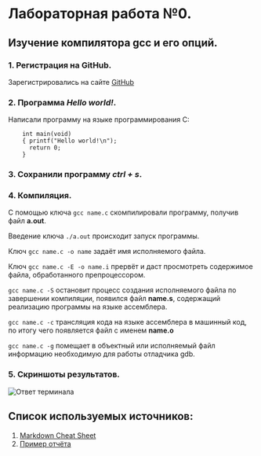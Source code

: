 # Лабораторная работа №0.
 ## Изучение компилятора gcc и его опций. 

### 1. Регистрация на GitHub.

Зарегистрировались на сайте [GitHub](https://github.com/)

### 2. Программа ***Hello world!***.

Написали программу на языке программирования С:

``` #include <stdio.h>
    int main(void)
    { printf("Hello world!\n");
      return 0;
    }
```

### 3. Сохранили программу ***ctrl + s***.

### 4. Компиляция.

С помощью ключа `gcc name.c` скомпилировали программу, получив файл **a.out**.

Введение ключа `./a.out` происходит запуск программы.

Ключ `gcc name.c -o name` задаёт имя исполняемого файла.

Ключ `gcc name.c -E -o name.i` прервёт и даст просмотреть содержимое файла, обработанного препроцессором.

`gcc name.c -S` остановит процесс создания исполняемого файла по завершении компиляции, появился файл **name.s**, содержащий реализацию программы на языке ассемблера.

`gcc name.c -c` трансляция кода на языке ассемблера в машинный код, по итогу чего появляется файл с именем **name.o**

`gcc name.c -g` помещает в объектный или исполняемый файл информацию необходимую для работы отладчика gdb.

### 5. Скриншоты результатов.

![Ответ терминала](img/терминал.png)

## Список используемых источников:

1. [Markdown Cheat Sheet](https://www.markdownguide.org/cheat-sheet/)
2. [Пример отчёта](https://github.com/still-coding/report_demo)
